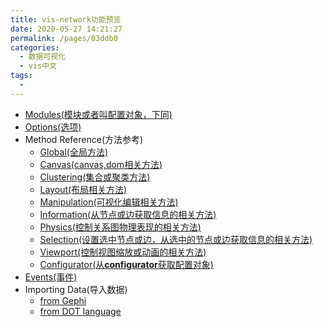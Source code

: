 ```yaml
---
title: vis-network功能预览
date: 2020-05-27 14:21:27
permalink: /pages/03ddb0
categories: 
  - 数据可视化
  - vis中文
tags: 
  - 
---
```

- [Modules(模块或者叫配置对象，下同)](https://visjs.github.io/vis-network/docs/network/#modules)
- [Options(选项)](https://visjs.github.io/vis-network/docs/network/#options)
- Method Reference(方法参考)
    - [Global(全局方法)](https://visjs.github.io/vis-network/docs/network/#methodGlobal)
    - [Canvas(canvas,dom相关方法)](https://visjs.github.io/vis-network/docs/network/#methodCanvas)
    - [Clustering(集合或聚类方法)](https://visjs.github.io/vis-network/docs/network/#methodClustering)
    - [Layout(布局相关方法)](https://visjs.github.io/vis-network/docs/network/#methodLayout)
    - [Manipulation(可视化编辑相关方法)](https://visjs.github.io/vis-network/docs/network/#methodManipulation)
    - [Information(从节点或边获取信息的相关方法)](https://visjs.github.io/vis-network/docs/network/#methodInformation)
    - [Physics(控制关系图物理表现的相关方法)](https://visjs.github.io/vis-network/docs/network/#methodPhysics)
    - [Selection(设置选中节点或边，从选中的节点或边获取信息的相关方法)](https://visjs.github.io/vis-network/docs/network/#methodSelection)
    - [Viewport(控制视图缩放或动画的相关方法)](https://visjs.github.io/vis-network/docs/network/#methodViewport)
    - [Configurator(从**configurator**获取配置对象)](https://visjs.github.io/vis-network/docs/network/#methodConfigurator)
- [Events(事件)](https://visjs.github.io/vis-network/docs/network/#Events)
- Importing Data(导入数据)
    - [from Gephi](https://visjs.github.io/vis-network/docs/network/#importGephi)
    - [from DOT language](https://visjs.github.io/vis-network/docs/network/#importDot)
